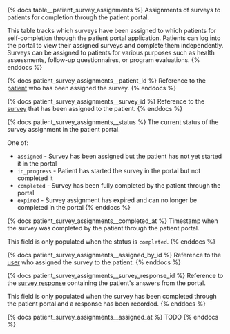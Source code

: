 {% docs table__patient_survey_assignments %}
Assignments of surveys to patients for completion through the patient portal.

This table tracks which surveys have been assigned to which patients for self-completion through
the patient portal application. Patients can log into the portal to view their assigned surveys
and complete them independently. Surveys can be assigned to patients for various purposes such as
health assessments, follow-up questionnaires, or program evaluations.
{% enddocs %}

{% docs patient_survey_assignments__patient_id %}
Reference to the [patient](#!/source/source.tamanu.tamanu.patients) who has been assigned the survey.
{% enddocs %}

{% docs patient_survey_assignments__survey_id %}
Reference to the [survey](#!/source/source.tamanu.tamanu.surveys) that has been assigned to the patient.
{% enddocs %}

{% docs patient_survey_assignments__status %}
The current status of the survey assignment in the patient portal.

One of:
- `assigned` - Survey has been assigned but the patient has not yet started it in the portal
- `in_progress` - Patient has started the survey in the portal but not completed it
- `completed` - Survey has been fully completed by the patient through the portal
- `expired` - Survey assignment has expired and can no longer be completed in the portal
{% enddocs %}

{% docs patient_survey_assignments__completed_at %}
Timestamp when the survey was completed by the patient through the patient portal.

This field is only populated when the status is `completed`.
{% enddocs %}

{% docs patient_survey_assignments__assigned_by_id %}
Reference to the [user](#!/source/source.tamanu.tamanu.users) who assigned the survey to the patient.
{% enddocs %}

{% docs patient_survey_assignments__survey_response_id %}
Reference to the [survey response](#!/source/source.tamanu.tamanu.survey_responses) containing the patient's answers from the portal.

This field is only populated when the survey has been completed through the patient portal and a response has been recorded.
{% enddocs %}

{% docs patient_survey_assignments__assigned_at %}
TODO
{% enddocs %}
